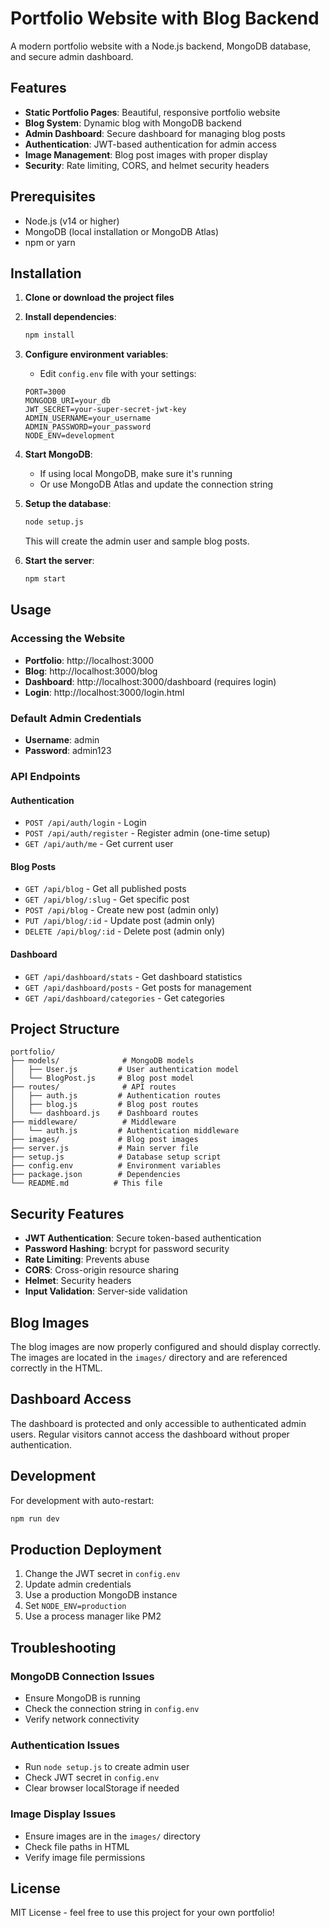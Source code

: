 # Portfolio Website with Blog Backend

A modern portfolio website with a Node.js backend, MongoDB database, and secure admin dashboard.

## Features

- **Static Portfolio Pages**: Beautiful, responsive portfolio website
- **Blog System**: Dynamic blog with MongoDB backend
- **Admin Dashboard**: Secure dashboard for managing blog posts
- **Authentication**: JWT-based authentication for admin access
- **Image Management**: Blog post images with proper display
- **Security**: Rate limiting, CORS, and helmet security headers

## Prerequisites

- Node.js (v14 or higher)
- MongoDB (local installation or MongoDB Atlas)
- npm or yarn

## Installation

1. **Clone or download the project files**

2. **Install dependencies**:
   ```bash
   npm install
   ```

3. **Configure environment variables**:
   - Edit `config.env` file with your settings:
   ```
   PORT=3000
   MONGODB_URI=your_db
   JWT_SECRET=your-super-secret-jwt-key
   ADMIN_USERNAME=your_username
   ADMIN_PASSWORD=your_password
   NODE_ENV=development
   ```

4. **Start MongoDB**:
   - If using local MongoDB, make sure it's running
   - Or use MongoDB Atlas and update the connection string

5. **Setup the database**:
   ```bash
   node setup.js
   ```
   This will create the admin user and sample blog posts.

6. **Start the server**:
   ```bash
   npm start
   ```

## Usage

### Accessing the Website

- **Portfolio**: http://localhost:3000
- **Blog**: http://localhost:3000/blog
- **Dashboard**: http://localhost:3000/dashboard (requires login)
- **Login**: http://localhost:3000/login.html

### Default Admin Credentials

- **Username**: admin
- **Password**: admin123


### API Endpoints

#### Authentication
- `POST /api/auth/login` - Login
- `POST /api/auth/register` - Register admin (one-time setup)
- `GET /api/auth/me` - Get current user

#### Blog Posts
- `GET /api/blog` - Get all published posts
- `GET /api/blog/:slug` - Get specific post
- `POST /api/blog` - Create new post (admin only)
- `PUT /api/blog/:id` - Update post (admin only)
- `DELETE /api/blog/:id` - Delete post (admin only)

#### Dashboard
- `GET /api/dashboard/stats` - Get dashboard statistics
- `GET /api/dashboard/posts` - Get posts for management
- `GET /api/dashboard/categories` - Get categories

## Project Structure

```
portfolio/
├── models/              # MongoDB models
│   ├── User.js         # User authentication model
│   └── BlogPost.js     # Blog post model
├── routes/              # API routes
│   ├── auth.js         # Authentication routes
│   ├── blog.js         # Blog post routes
│   └── dashboard.js    # Dashboard routes
├── middleware/          # Middleware
│   └── auth.js         # Authentication middleware
├── images/             # Blog post images
├── server.js           # Main server file
├── setup.js            # Database setup script
├── config.env          # Environment variables
├── package.json        # Dependencies
└── README.md          # This file
```

## Security Features

- **JWT Authentication**: Secure token-based authentication
- **Password Hashing**: bcrypt for password security
- **Rate Limiting**: Prevents abuse
- **CORS**: Cross-origin resource sharing
- **Helmet**: Security headers
- **Input Validation**: Server-side validation

## Blog Images

The blog images are now properly configured and should display correctly. The images are located in the `images/` directory and are referenced correctly in the HTML.

## Dashboard Access

The dashboard is protected and only accessible to authenticated admin users. Regular visitors cannot access the dashboard without proper authentication.

## Development

For development with auto-restart:
```bash
npm run dev
```

## Production Deployment

1. Change the JWT secret in `config.env`
2. Update admin credentials
3. Use a production MongoDB instance
4. Set `NODE_ENV=production`
5. Use a process manager like PM2

## Troubleshooting

### MongoDB Connection Issues
- Ensure MongoDB is running
- Check the connection string in `config.env`
- Verify network connectivity

### Authentication Issues
- Run `node setup.js` to create admin user
- Check JWT secret in `config.env`
- Clear browser localStorage if needed

### Image Display Issues
- Ensure images are in the `images/` directory
- Check file paths in HTML
- Verify image file permissions

## License

MIT License - feel free to use this project for your own portfolio! 